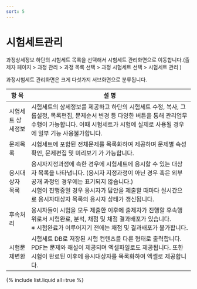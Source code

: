 ```yaml
---
sort: 5
---
```


# 시험세트관리
과정상세정보 하단의 시험세트 목록을 선택해서 시험세트 관리화면으로 이동합니다.(출제자 페이지 > 과정 관리 > 과정 목록 선택 > 과정 시험세트 선택 > 시험세트 관리 )

과정시험세트 관리화면은 크게 다섯가지 서브화면으로 분류됩니다. 

|항 목|설 명|
|----|----|
|시험세트 상세정보|시험세트의 상세정보를 제공하고 하단의 시험세트 수정, 복사, 그룹설정, 목록편집, 문제순서 변경 등 다양한 버튼을 통해 관리업무수행이 가능합니다. 이때 시험세트가 시험에 실제로 사용될 경우에 일부 기능 사용불가합니다.|
|문제목록|시험세트에 포함된 전체문제를 목록화하여 제공하며 문제별 속성확인, 문제편집 및 미리보기 가 가능합니다.|
|응시대상자 목록|응시자지정과정에 속한 경우에 시험세트에 응시할 수 있는 대상자 목록을 나타냅니다. (응시자 지정과정이 아닌 경우 혹은 외부 공개 과정인 경우에는 표기되지 않습니다.)<br>시험이 진행중일 경우 응시자가 답안을 제출할 때마다 실시간으로 응시자대상자 목록의 응시자 상태가 갱신됩니다.|
|후속처리|응시자들이 시험을 모두 제출한 이후에 출제자가 진행할 후속행위로서 시험완료, 분석, 채점 및 채점 결과배포가 있습니다. <br>※ 시험완료가 이루어지기 전에는 채점 및 결과배포가 불가합니다.|
|시험문제변환|시험세트 DB로 저장된 시험 컨텐츠를 다른 형태로 출력합니다. PDF는 문제와 해설이 제공되며 엑셀파일로도 제공됩니다. 또한 시험이 완료된 이후에 응시대상자를 목록화하여 엑셀로 제공합니다.|



{% include list.liquid all=true %}
